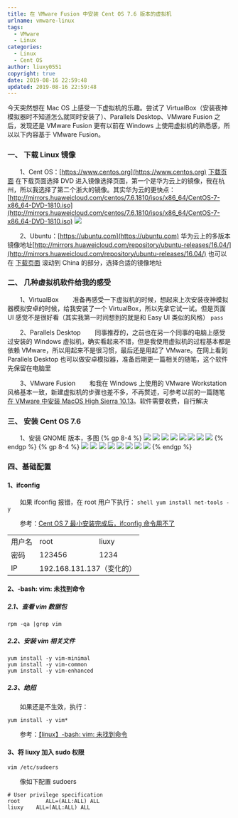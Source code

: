 ```yaml
---
title: 在 VMware Fusion 中安装 Cent OS 7.6 版本的虚拟机
urlname: vmware-linux
tags:
  - VMware
  - Linux
categories:
  - Linux
  - Cent OS
author: liuxy0551
copyright: true
date: 2019-08-16 22:59:48
updated: 2019-08-16 22:59:48
---
```



今天突然想在 Mac OS 上感受一下虚拟机的乐趣。尝试了 VirtualBox（安装夜神模拟器时不知道怎么就同时安装了）、Parallels Desktop、VMware Fusion 之后，发现还是 VMware Fusion 更有以前在 Windows 上使用虚拟机的熟悉感，所以以下内容基于 VMware Fusion。
<!--more-->


### 一、 下载 Linux 镜像

　　1、Cent OS：[https://www.centos.org](https://www.centos.org) [下载页面](https://www.centos.org/download/) 在下载页面选择 DVD  进入镜像选择页面，第一个是华为云上的镜像，我在杭州，所以我选择了第二个浙大的镜像。其实华为云的更快点：[http://mirrors.huaweicloud.com/centos/7.6.1810/isos/x86_64/CentOS-7-x86_64-DVD-1810.iso](http://mirrors.huaweicloud.com/centos/7.6.1810/isos/x86_64/CentOS-7-x86_64-DVD-1810.iso)
    ![](https://images-hosting.liuxianyu.cn/posts/vmware-linux/1.png)

　　2、Ubuntu：[https://ubuntu.com](https://ubuntu.com) 华为云上的多版本镜像地址[http://mirrors.huaweicloud.com/repository/ubuntu-releases/16.04/](http://mirrors.huaweicloud.com/repository/ubuntu-releases/16.04/) 也可以在 [下载页面](https://launchpad.net/ubuntu/+cdmirrors?_ga=2.223681115.1514728070.1565962868-1880279007.1565962868) 滚动到 China 的部分，选择合适的镜像地址


### 二、 几种虚拟机软件给我的感受

　　1、VirtualBox
　　准备再感受一下虚拟机的时候，想起来上次安装夜神模拟器模拟安卓的时候，给我安装了一个 VirtualBox，所以先拿它试一试。但是页面 UI 感觉不是很好看（其实我第一时间想到的就是和 Easy UI 类似的风格） `pass`

　　2、Parallels Desktop
　　同事推荐的，之前也在另一个同事的电脑上感受过安装的 Windows 虚拟机，确实看起来不错，但是我使用虚拟机的过程基本都是依赖 VMware，所以用起来不是很习惯，最后还是用起了 VMware。在网上看到 Parallels Desktop 也可以做安卓模拟器，准备后期更一篇相关的随笔，这个软件先保留在电脑里

　　3、VMware Fusion
　　和我在 Windows 上使用的 VMware Workstation 风格基本一致，新建虚拟机的步骤也差不多，不再赘述，可参考以前的一篇随笔 [在 VMware 中安装 MacOS High Sierra 10.13](https://liuxianyu.cn/article/vmware-macos.html)。软件需要收费，自行解决


### 三、 安装 Cent OS 7.6

　　1、安装 GNOME 版本，多图
    {% gp 8-4 %}
    ![](https://images-hosting.liuxianyu.cn/posts/vmware-linux/2.png)
    ![](https://images-hosting.liuxianyu.cn/posts/vmware-linux/3.png)
    ![](https://images-hosting.liuxianyu.cn/posts/vmware-linux/4.png)
    ![](https://images-hosting.liuxianyu.cn/posts/vmware-linux/5.png)
    ![](https://images-hosting.liuxianyu.cn/posts/vmware-linux/6.png)
    ![](https://images-hosting.liuxianyu.cn/posts/vmware-linux/7.png)
    ![](https://images-hosting.liuxianyu.cn/posts/vmware-linux/8.png)
    ![](https://images-hosting.liuxianyu.cn/posts/vmware-linux/9.png)
    {% endgp %}
    {% gp 8-4 %}
    ![](https://images-hosting.liuxianyu.cn/posts/vmware-linux/10.png)
    ![](https://images-hosting.liuxianyu.cn/posts/vmware-linux/11.png)
    ![](https://images-hosting.liuxianyu.cn/posts/vmware-linux/12.png)
    ![](https://images-hosting.liuxianyu.cn/posts/vmware-linux/13.png)
    ![](https://images-hosting.liuxianyu.cn/posts/vmware-linux/14.png)
    ![](https://images-hosting.liuxianyu.cn/posts/vmware-linux/15.png)
    ![](https://images-hosting.liuxianyu.cn/posts/vmware-linux/16.png)
    ![](https://images-hosting.liuxianyu.cn/posts/vmware-linux/17.png)
    {% endgp %}
    
    
### 四、基础配置

#### 1、ifconfig

　　如果 ifconfig 报错，在 root 用户下执行：
    ``` shell
    yum install net-tools -y
    ```
    
　　参考：[Cent OS 7 最小安装完成后，ifconfig 命令用不了](https://www.cnblogs.com/cy60/p/9287856.html)

<table>
	<tr>
		<td>用户名</td>
		<td>root</td>
		<td>liuxy</td>
	<tr>
	<tr>
		<td>密码</td>
		<td>123456</td>
		<td>1234</td>
	<tr>
	<tr>
		<td>IP</td>
		<td colspan="2">192.168.131.137（变化的）</td>
	<tr>
</table>

#### 2、-bash: vim: 未找到命令

##### 2.1、查看 vim 数据包
``` shell
rpm -qa |grep vim
```

##### 2.2、安装 vim 相关文件
``` shell
yum install -y vim-minimal
yum install -y vim-common
yum install -y vim-enhanced
```

##### 2.3、绝招

　　如果还是不生效，执行：
``` shell
yum install -y vim*
```

　　参考：[【linux】-bash: vim: 未找到命令](https://blog.csdn.net/oqqHun123/article/details/93742893)

#### 3、将 liuxy 加入 sudo 权限

``` shell
vim /etc/sudoers
```

　　像如下配置 sudoers
```
# User privilege specification  
root        ALL=(ALL:ALL) ALL  
liuxy    ALL=(ALL:ALL) ALL 
```
